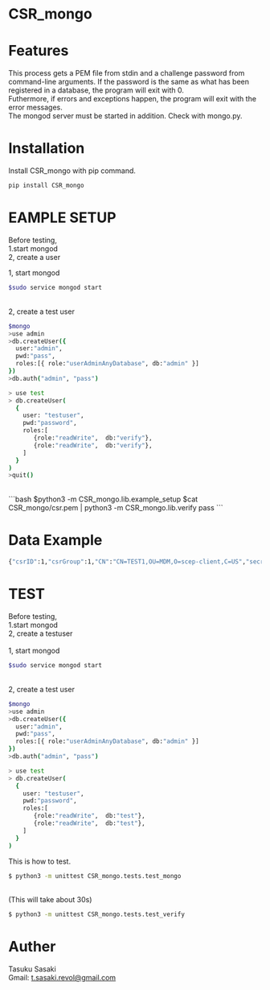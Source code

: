 # CSR_mongo
# Features
This process gets a PEM file from stdin and a challenge password from command-line arguments.
If the password is the same as what has been registered in a database, the program will exit with 0. 
<br>
Futhermore, if errors and exceptions happen, the program will exit with the error messages.
<br>
The mongod server must be started in addition. Check with mongo.py.


# Installation
Install CSR_mongo with pip command.
```bash
pip install CSR_mongo
```


# EAMPLE SETUP
Before testing,<br>
1.start mongod<br>
2, create a user<br>

1, start mongod
<br>
```bash
$sudo service mongod start
```

<br>
2, create a test user
<br>

```bash
$mongo
>use admin
>db.createUser({
  user:"admin",
  pwd:"pass",
  roles:[{ role:"userAdminAnyDatabase", db:"admin" }]
})
>db.auth("admin", "pass")

> use test
> db.createUser(
  {
    user: "testuser",
    pwd:"password",
    roles:[
       {role:"readWrite",  db:"verify"},
       {role:"readWrite",  db:"verify"},
    ]
  }
)
>quit()
```

<br>
```bash
$python3 -m CSR_mongo.lib.example_setup
$cat CSR_mongo/csr.pem | python3 -m CSR_mongo.lib.verify pass 
```

# Data Example
```bash
{"csrID":1,"csrGroup":1,"CN":"CN=TEST1,OU=MDM,O=scep-client,C=US","secret":"pass","expiration_date":datetome.now() + rekative}
```

# TEST
Before testing,<br>
1.start mongod<br>
2, create a testuser<br>
<br>
1, start mongod
<br>
```bash
$sudo service mongod start
```
<br>
2, create a test user

```bash
$mongo
>use admin
>db.createUser({
  user:"admin",
  pwd:"pass",
  roles:[{ role:"userAdminAnyDatabase", db:"admin" }]
})
>db.auth("admin", "pass")

> use test
> db.createUser(
  {
    user: "testuser",
    pwd:"password",
    roles:[
       {role:"readWrite",  db:"test"},
       {role:"readWrite",  db:"test"},
    ]
  }
)
```

This is how to test.
```bash
$ python3 -m unittest CSR_mongo.tests.test_mongo
```
<br>
(This will take about 30s)
<br>

```bash
$ python3 -m unittest CSR_mongo.tests.test_verify
```


# Auther
Tasuku Sasaki<br>
Gmail: t.sasaki.revol@gmail.com



